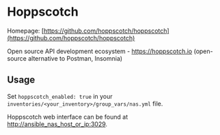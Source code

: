 # Hoppscotch

Homepage: [https://github.com/hoppscotch/hoppscotch](https://github.com/hoppscotch/hoppscotch)

Open source API development ecosystem - <https://hoppscotch.io> (open-source alternative to Postman, Insomnia)

## Usage

Set `hoppscotch_enabled: true` in your `inventories/<your_inventory>/group_vars/nas.yml` file.

Hoppscotch web interface can be found at [http://ansible_nas_host_or_ip:3029](http://ansible_nas_host_or_ip:30213029).
